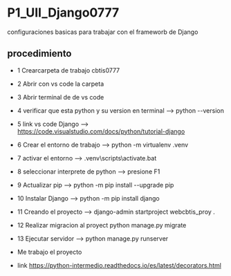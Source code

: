 # P1_UII_Django0777
configuraciones basicas para trabajar con el frameworb de Django
## procedimiento
- 1 Crearcarpeta de trabajo   cbtis0777
- 2 Abrir con vs code la carpeta
- 3 Abrir terminal de de vs code
- 4 verificar que esta python y su version en terminal  --> python --version
- 5  link vs code Django --> https://code.visualstudio.com/docs/python/tutorial-django
- 6 Crear el entorno de trabajo --> python -m virtualenv .venv
- 7 activar el entorno -->    .venv\scripts\activate.bat
- 8 seleccionar interprete de python --> presione F1
- 9 Actualizar pip -->  python -m pip install --upgrade pip
- 10 Instalar Django --> python -m pip install django
- 11 Creando el proyecto -->  django-admin startproject webcbtis_proy .
- 12 Realizar migracion al proyect python manage.py migrate
- 13 Ejecutar servidor --> python manage.py runserver
- Me trabajo el proyecto

- link https://python-intermedio.readthedocs.io/es/latest/decorators.html
